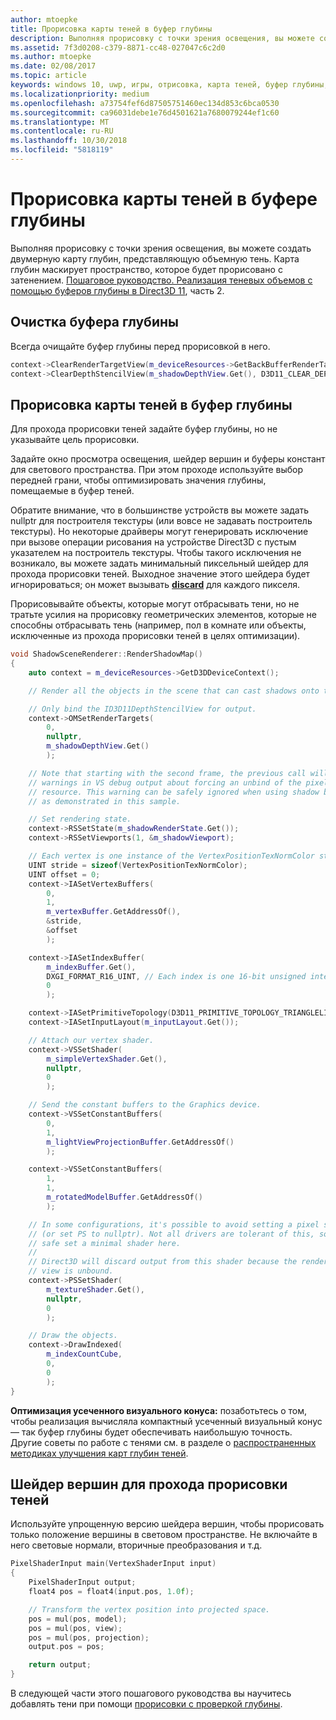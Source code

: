 ```yaml
---
author: mtoepke
title: Прорисовка карты теней в буфер глубины
description: Выполняя прорисовку с точки зрения освещения, вы можете создать двумерную карту глубин, представляющую объемную тень.
ms.assetid: 7f3d0208-c379-8871-cc48-027047c6c2d0
ms.author: mtoepke
ms.date: 02/08/2017
ms.topic: article
keywords: windows 10, uwp, игры, отрисовка, карта теней, буфер глубины, direct3d
ms.localizationpriority: medium
ms.openlocfilehash: a73754fef6d87505751460ec134d853c6bca0530
ms.sourcegitcommit: ca96031debe1e76d4501621a7680079244ef1c60
ms.translationtype: MT
ms.contentlocale: ru-RU
ms.lasthandoff: 10/30/2018
ms.locfileid: "5818119"
---
```

# <a name="render-the-shadow-map-to-the-depth-buffer"></a>Прорисовка карты теней в буфере глубины




Выполняя прорисовку с точки зрения освещения, вы можете создать двумерную карту глубин, представляющую объемную тень. Карта глубин маскирует пространство, которое будет прорисовано с затенением. [Пошаговое руководство. Реализация теневых объемов с помощью буферов глубины в Direct3D 11](implementing-depth-buffers-for-shadow-mapping.md), часть 2.

## <a name="clear-the-depth-buffer"></a>Очистка буфера глубины


Всегда очищайте буфер глубины перед прорисовкой в него.

```cpp
context->ClearRenderTargetView(m_deviceResources->GetBackBufferRenderTargetView(), DirectX::Colors::CornflowerBlue);
context->ClearDepthStencilView(m_shadowDepthView.Get(), D3D11_CLEAR_DEPTH | D3D11_CLEAR_STENCIL, 1.0f, 0);
```

## <a name="render-the-shadow-map-to-the-depth-buffer"></a>Прорисовка карты теней в буфер глубины


Для прохода прорисовки теней задайте буфер глубины, но не указывайте цель прорисовки.

Задайте окно просмотра освещения, шейдер вершин и буферы констант для светового пространства. При этом проходе используйте выбор передней грани, чтобы оптимизировать значения глубины, помещаемые в буфер теней.

Обратите внимание, что в большинстве устройств вы можете задать nullptr для построителя текстуры (или вовсе не задавать построитель текстуры). Но некоторые драйверы могут генерировать исключение при вызове операции рисования на устройстве Direct3D с пустым указателем на построитель текстуры. Чтобы такого исключения не возникало, вы можете задать минимальный пиксельный шейдер для прохода прорисовки теней. Выходное значение этого шейдера будет игнорироваться; он может вызывать [**discard**](https://msdn.microsoft.com/library/windows/desktop/bb943995) для каждого пикселя.

Прорисовывайте объекты, которые могут отбрасывать тени, но не тратьте усилия на прорисовку геометрических элементов, которые не способны отбрасывать тень (например, пол в комнате или объекты, исключенные из прохода прорисовки теней в целях оптимизации).

```cpp
void ShadowSceneRenderer::RenderShadowMap()
{
    auto context = m_deviceResources->GetD3DDeviceContext();

    // Render all the objects in the scene that can cast shadows onto themselves or onto other objects.

    // Only bind the ID3D11DepthStencilView for output.
    context->OMSetRenderTargets(
        0,
        nullptr,
        m_shadowDepthView.Get()
        );

    // Note that starting with the second frame, the previous call will display
    // warnings in VS debug output about forcing an unbind of the pixel shader
    // resource. This warning can be safely ignored when using shadow buffers
    // as demonstrated in this sample.

    // Set rendering state.
    context->RSSetState(m_shadowRenderState.Get());
    context->RSSetViewports(1, &m_shadowViewport);

    // Each vertex is one instance of the VertexPositionTexNormColor struct.
    UINT stride = sizeof(VertexPositionTexNormColor);
    UINT offset = 0;
    context->IASetVertexBuffers(
        0,
        1,
        m_vertexBuffer.GetAddressOf(),
        &stride,
        &offset
        );

    context->IASetIndexBuffer(
        m_indexBuffer.Get(),
        DXGI_FORMAT_R16_UINT, // Each index is one 16-bit unsigned integer (short).
        0
        );

    context->IASetPrimitiveTopology(D3D11_PRIMITIVE_TOPOLOGY_TRIANGLELIST);
    context->IASetInputLayout(m_inputLayout.Get());

    // Attach our vertex shader.
    context->VSSetShader(
        m_simpleVertexShader.Get(),
        nullptr,
        0
        );

    // Send the constant buffers to the Graphics device.
    context->VSSetConstantBuffers(
        0,
        1,
        m_lightViewProjectionBuffer.GetAddressOf()
        );

    context->VSSetConstantBuffers(
        1,
        1,
        m_rotatedModelBuffer.GetAddressOf()
        );

    // In some configurations, it's possible to avoid setting a pixel shader
    // (or set PS to nullptr). Not all drivers are tolerant of this, so to be
    // safe set a minimal shader here.
    //
    // Direct3D will discard output from this shader because the render target
    // view is unbound.
    context->PSSetShader(
        m_textureShader.Get(),
        nullptr,
        0
        );

    // Draw the objects.
    context->DrawIndexed(
        m_indexCountCube,
        0,
        0
        );
}
```

**Оптимизация усеченного визуального конуса:** позаботьтесь о том, чтобы реализация вычисляла компактный усеченный визуальный конус— так буфер глубины будет обеспечивать наибольшую точность. Другие советы по работе с тенями см. в разделе о [распространенных методиках улучшения карт глубин теней](https://msdn.microsoft.com/library/windows/desktop/ee416324).

## <a name="vertex-shader-for-shadow-pass"></a>Шейдер вершин для прохода прорисовки теней


Используйте упрощенную версию шейдера вершин, чтобы прорисовать только положение вершины в световом пространстве. Не включайте в него световые нормали, вторичные преобразования и т.д.

```cpp
PixelShaderInput main(VertexShaderInput input)
{
    PixelShaderInput output;
    float4 pos = float4(input.pos, 1.0f);

    // Transform the vertex position into projected space.
    pos = mul(pos, model);
    pos = mul(pos, view);
    pos = mul(pos, projection);
    output.pos = pos;

    return output;
}
```

В следующей части этого пошагового руководства вы научитесь добавлять тени при помощи [прорисовки с проверкой глубины](render-the-scene-with-depth-testing.md).

 

 




